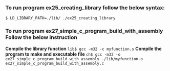 ### To run program ex25_creating_library follow the below syntax:
`$ LD_LIBRARY_PATH=./lib/ ./ex25_creating_library`

### To run program ex27_simple_c_program_build_with_assembly Follow the below instruction
**Compile the library function**
`lib$ gcc -m32 -c myfunction.s`
**Compile the program to make and executable file**
`ch$ gcc -m32 -o ex27_simple_c_program_build_with_assembly ./lib/myfunction.o ex27_simple_c_program_build_with_assembly.c`

